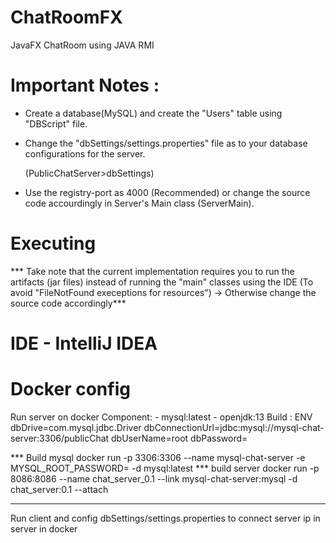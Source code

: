 # ChatRoomFX
JavaFX ChatRoom using JAVA RMI

# Important Notes : 
- Create a database(MySQL) and create the "Users" table using "DBScript" file.
- Change the "dbSettings/settings.properties" file as to your database configurations for the server.
 
  (PublicChatServer>dbSettings)
- Use the registry-port as 4000 (Recommended) or change the source code accourdingly in Server's Main class (ServerMain).

# Executing 
*** Take note that the current implementation requires you to run the artifacts (jar files) instead of running the "main" classes 
using the IDE (To avoid "FileNotFound execeptions for resources") -> Otherwise change the source code accordingly*** 

# IDE - IntelliJ IDEA
# Docker config
Run server on docker 
Component:  - mysql:latest
            - openjdk:13
Build :
ENV dbDrive=com.mysql.jdbc.Driver dbConnectionUrl=jdbc:mysql://mysql-chat-server:3306/publicChat dbUserName=root dbPassword=<your pass>
    
*** Build mysql 
docker run -p 3306:3306 --name mysql-chat-server -e MYSQL_ROOT_PASSWORD=<your pass> -d mysql:latest
*** build server
docker run -p 8086:8086 --name chat_server_0.1 --link mysql-chat-server:mysql -d chat_server:0.1 --attach
*** 
Run client and config dbSettings/settings.properties to connect server ip in server in docker